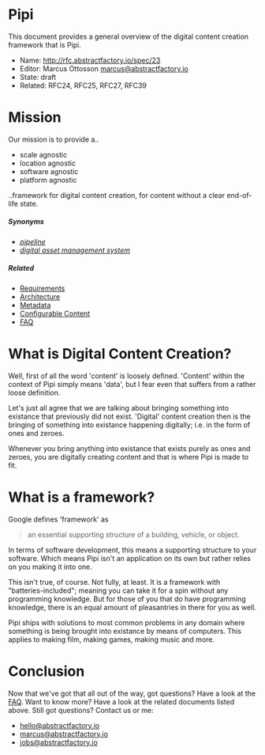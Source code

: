 # Pipi

This document provides a general overview of the digital content creation framework that is Pipi.

* Name: http://rfc.abstractfactory.io/spec/23
* Editor: Marcus Ottosson <marcus@abstractfactory.io>
* State: draft
* Related: RFC24, RFC25, RFC27, RFC39

# Mission

Our mission is to provide a..

* scale agnostic
* location agnostic
* software agnostic
* platform agnostic

..framework for digital content creation, for content without a clear end-of-life state.

##### Synonyms

* [*pipeline*](http://www.andrew-whitehurst.net/pipeline.html)
* [*digital asset management system*](http://en.wikipedia.org/wiki/Digital_Asset_Management)

##### Related

* [Requirements][]
* [Architecture][]
* [Metadata][]
* [Configurable Content][]
* [FAQ][]

# What is Digital Content Creation?

Well, first of all the word 'content' is loosely defined. 'Content' within the context of Pipi simply means 'data', but I fear even that suffers from a rather loose definition.

Let's just all agree that we are talking about bringing something into existance that previously did not exist. 'Digital' content creation then is the bringing of something into existance happening digitally; i.e. in the form of ones and zeroes.

Whenever you bring anything into existance that exists purely as ones and zeroes, you are digitally creating content and that is where Pipi is made to fit.

# What is a framework?

Google defines 'framework' as 

> an essential supporting structure of a building, vehicle, or object.

In terms of software development, this means a supporting structure to your software. Which means Pipi isn't an application on its own but rather relies on you making it into one.

This isn't true, of course. Not fully, at least. It is a framework with "batteries-included"; meaning you can take it for a spin without any programming knowledge. But for those of you that do have programming knowledge, there is an equal amount of pleasantries in there for you as well.

Pipi ships with solutions to most common problems in any domain where something is being brought into existance by means of computers. This applies to making film, making games, making music and more.

# Conclusion

Now that we've got that all out of the way, got questions? Have a look at the [FAQ][]. Want to know more? Have a look at the related documents listed above. Still got questions? Contact us or me:

* <hello@abstractfactory.io>
* <marcus@abstractfactory.io>
* <jobs@abstractfactory.io>

[Configurable Content]: http://rfc.abstractfactory.io/spec/31/
[Metadata]: http://rfc.abstractfactory.io/spec/24
[Requirements]: http://rfc.abstractfactory.io/spec/25
[Architecture]: http://rfc.abstractfactory.io/spec/27
[FAQ]: http://rfc.abstractfactory.io/spec/28